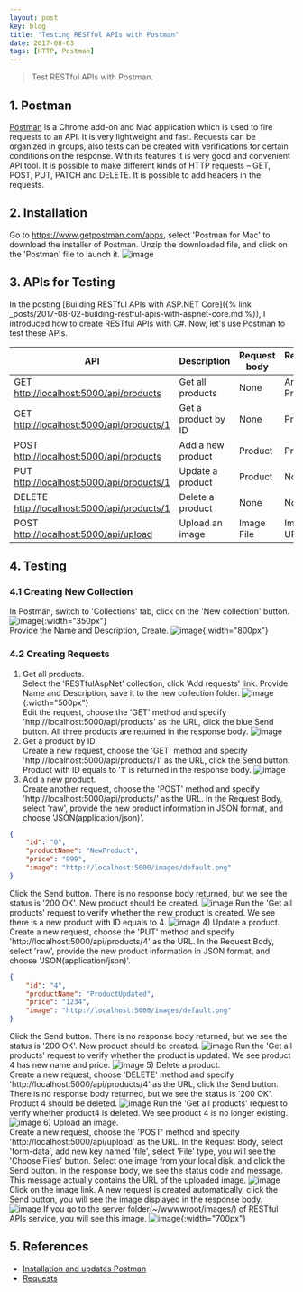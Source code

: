 ```yaml
---
layout: post
key: blog
title: "Testing RESTful APIs with Postman"
date: 2017-08-03
tags: [HTTP, Postman]
---
```


> Test RESTful APIs with Postman.

## 1. Postman
[Postman](https://www.getpostman.com/) is a Chrome add-on and Mac application which is used to fire requests to an API. It is very lightweight and fast. Requests can be organized in groups, also tests can be created with verifications for certain conditions on the response. With its features it is very good and convenient API tool. It is possible to make different kinds of HTTP requests – GET, POST, PUT, PATCH and DELETE. It is possible to add headers in the requests.

## 2. Installation
Go to https://www.getpostman.com/apps, select 'Postman for Mac' to download the installer of Postman. Unzip the downloaded file, and click on the 'Postman' file to launch it.
![image](/public/posts/2017-08-03/postman_main.png)

## 3. APIs for Testing
In the posting [Building RESTful APIs with ASP.NET Core]({% link _posts/2017-08-02-building-restful-apis-with-aspnet-core.md %}), I introduced how to create RESTful APIs with C#. Now, let's use Postman to test these APIs.

API                       | Description         | Request body | Response body
--------------------------|---------------------|--------------|-------------------
GET [http://localhost:5000/api/products](http://localhost:5000/api/products)        | Get all products    | None         | Array of Products
GET [http://localhost:5000/api/products/1](http://localhost:5000/api/products/1)   | Get a product by ID | None         | Product
POST [http://localhost:5000/api/products](http://localhost:5000/api/products)       | Add a new product   | Product      | Product
PUT [http://localhost:5000/api/products/1](http://localhost:5000/api/products/1)   | Update a product    | Product      | None
DELETE [http://localhost:5000/api/products/1](http://localhost:5000/api/products/1) | Delete a product    | None         | None
POST [http://localhost:5000/api/upload](http://localhost:5000/api/upload)         | Upload an image     | Image File   | Image URL

## 4. Testing
### 4.1 Creating New Collection
In Postman, switch to 'Collections' tab, click on the 'New collection' button.
![image](/public/posts/2017-08-03/newcollection.png){:width="350px"}  
Provide the Name and Description, Create.
![image](/public/posts/2017-08-03/newcollection2.png){:width="800px"}  
### 4.2 Creating Requests
1) Get all products.  
Select the 'RESTfulAspNet' collection, click 'Add requests' link. Provide Name and Description, save it to the new collection folder.
![image](/public/posts/2017-08-03/newrequest.png){:width="500px"}  
Edit the request, choose the 'GET' method and specify 'http://localhost:5000/api/products' as the URL, click the blue Send button. All three products are returned in the response body.
![image](/public/posts/2017-08-03/getall.png)
2) Get a product by ID.  
Create a new request, choose the 'GET' method and specify 'http://localhost:5000/api/products/1' as the URL, click the Send button. Product with ID equals to '1' is returned in the response body.
![image](/public/posts/2017-08-03/getone.png)
3) Add a new product.  
Create another request, choose the 'POST' method and specify 'http://localhost:5000/api/products/' as the URL. In the Request Body, select 'raw', provide the new product information in JSON format, and choose 'JSON(application/json)'.
```json
{
    "id": "0",
    "productName": "NewProduct",
    "price": "999",
    "image": "http://localhost:5000/images/default.png"
}
```
Click the Send button. There is no response body returned, but we see the status is '200 OK'. New product should be created.
![image](/public/posts/2017-08-03/add.png)
Run the 'Get all products' request to verify whether the new product is created. We see there is a new product with ID equals to 4.
![image](/public/posts/2017-08-03/addcheck.png)
4) Update a product.  
Create a new request, choose the 'PUT' method and specify 'http://localhost:5000/api/products/4' as the URL. In the Request Body, select 'raw', provide the new product information in JSON format, and choose 'JSON(application/json)'.
```json
{
    "id": "4",
    "productName": "ProductUpdated",
    "price": "1234",
    "image": "http://localhost:5000/images/default.png"
}
```
Click the Send button. There is no response body returned, but we see the status is '200 OK'. New product should be created.
![image](/public/posts/2017-08-03/update.png)
Run the 'Get all products' request to verify whether the product is updated. We see product 4 has new name and price.
![image](/public/posts/2017-08-03/updatecheck.png)
5) Delete a product.  
Create a new request, choose 'DELETE' method and specify 'http://localhost:5000/api/products/4' as the URL, click the Send button. There is no response body returned, but we see the status is '200 OK'. Product 4 should be deleted.
![image](/public/posts/2017-08-03/delete.png)
Run the 'Get all products' request to verify whether product4 is deleted. We see product 4 is no longer existing.
![image](/public/posts/2017-08-03/deletecheck.png)
6) Upload an image.  
Create a new request, choose the 'POST' method and specify 'http://localhost:5000/api/upload' as the URL. In the Request Body, select 'form-data', add new key named 'file', select 'File' type, you will see the 'Choose Files' button. Select one image from your local disk, and click the Send button. In the response body, we see the status code and message. This message actually contains the URL of the uploaded image.
![image](/public/posts/2017-08-03/upload.png)
Click on the image link. A new request is created automatically, click the Send button, you will see the image displayed in the response body.
![image](/public/posts/2017-08-03/uploadcheck.png)
If you go to the server folder(~/wwwwroot/images/) of RESTful APIs service, you will see this image.
![image](/public/posts/2017-08-03/imageonserver.png){:width="700px"}  

## 5. References
* [Installation and updates Postman](https://www.getpostman.com/docs/postman/launching_postman/installation_and_updates)
* [Requests](https://www.getpostman.com/docs/postman/sending_api_requests/requests)

